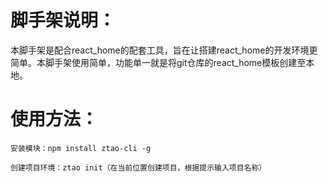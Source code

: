 # 脚手架说明：
本脚手架是配合react_home的配套工具，旨在让搭建react_home的开发环境更简单。本脚手架使用简单，功能单一就是将git仓库的react_home模板创建至本地。

# 使用方法：
    安装模块：npm install ztao-cli -g
    
    创建项目环境：ztao init（在当前位置创建项目，根据提示输入项目名称）
    

    
